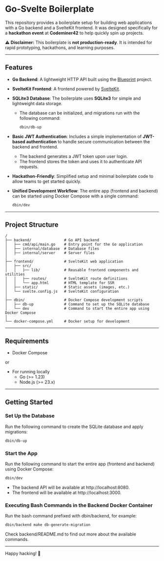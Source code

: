 # Go-Svelte Boilerplate

This repository provides a boilerplate setup for building web applications with a Go backend and a SvelteKit frontend. It was designed specifically for a **hackathon event** at **Codeminer42** to help quickly spin up projects.

⚠️ **Disclaimer:** This boilerplate is **not production-ready**. It is intended for rapid prototyping, hackathons, and learning purposes.

---

## Features

- **Go Backend**:
  A lightweight HTTP API built using the [Blueprint](https://go-blueprint.dev/) project.

- **SvelteKit Frontend**:
  A frontend powered by [SvelteKit](https://kit.svelte.dev/).

- **SQLite3 Database**:
  The boilerplate uses **SQLite3** for simple and lightweight data storage.
  - The database can be initialized, and migrations run with the following command:
    ```bash
    dbin/db-up
    ```

- **Basic JWT Authentication**:
  Includes a simple implementation of **JWT-based authentication** to handle secure communication between the backend and frontend.
  - The backend generates a JWT token upon user login.
  - The frontend stores the token and uses it to authenticate API requests.

- **Hackathon-Friendly**:
  Simplified setup and minimal boilerplate code to allow teams to get started quickly.

- **Unified Development Workflow**:
  The entire app (frontend and backend) can be started using Docker Compose with a single command:
  ```bash
  dbin/dev
  ```

---

## Project Structure

```
/
├── backend/               # Go API backend
│   ├── cmd/api/main.go    # Entry point for the Go application
│   ├── internal/database  # Database files
│   ├── internal/server    # Server files
│
├── frontend/              # SvelteKit web application
│   ├── src/
│   │   ├── lib/           # Reusable frontend components and utilities
│   │   ├── routes/        # SvelteKit route definitions
│   │   └── app.html       # HTML template for SSR
│   ├── static/            # Static assets (images, etc.)
│   └── svelte.config.js   # SvelteKit configuration
│
├── dbin/                  # Docker Compose development scripts
│   ├── db-up              # Command to set up the SQLite database
│   └── dev                # Command to start the entire app using Docker Compose
│
└── docker-compose.yml     # Docker setup for development
```

---

## Requirements

- Docker Compose

or

- For running locally
  - Go (>= 1.23)
  - Node.js (>= 23.x)

---

## Getting Started

### Set Up the Database

Run the following command to create the SQLite database and apply migrations:
```bash
dbin/db-up
```

### Start the App

Run the following command to start the entire app (frontend and backend) using Docker Compose:
```bash
dbin/dev
```

- The backend API will be available at http://localhost:8080.
- The frontend will be available at http://localhost:3000.

### Executing Bash Commands in the Backend Docker Container

Run the bash command prefixed with dbin/backend, for example:
```bash
dbin/backend make db-generate-migration
```
Check backend/README.md to find out more about the available commands.

---

Happy hacking! 🎉
